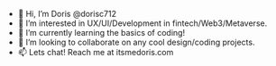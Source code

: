 - 👋 Hi, I’m Doris @dorisc712
- 👀 I’m interested in UX/UI/Development in fintech/Web3/Metaverse.
- 🌱 I’m currently learning the basics of coding!
- 💞️ I’m looking to collaborate on any cool design/coding projects.
- 📫 Lets chat! Reach me at itsmedoris.com

<!---
dorisc712/dorisc712 is a ✨ special ✨ repository because its `README.md` (this file) appears on your GitHub profile.
You can click the Preview link to take a look at your changes.
--->
